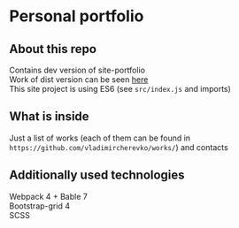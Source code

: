 # Personal portfolio

## About this repo
Contains dev version of site-portfolio  
Work of dist version can be seen [here](https://vladimircherevko.github.io)  
This site project is using ES6 (see `src/index.js` and imports)  

## What is inside
Just a list of works (each of them can be found in `https://github.com/vladimircherevko/works/`) and contacts

## Additionally used technologies
Webpack 4 + Bable 7  
Bootstrap-grid 4  
SCSS  